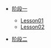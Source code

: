 * [阶段一](knowledges/PageOne/PageOne)
  * [Lesson01](knowledges/PageOne/PageOne-lesson01)
  * [Lesson02](knowledges/PageOne/PageOne-lesson02)
  
* [阶段二](knowledges/PageTwo/PageTwo)
